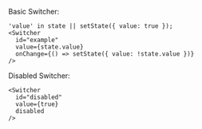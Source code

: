 Basic Switcher:

    'value' in state || setState({ value: true });
    <Switcher
      id="example"
      value={state.value}
      onChange={() => setState({ value: !state.value })}
    />

Disabled Switcher:

    <Switcher
      id="disabled"
      value={true}
      disabled
    />
